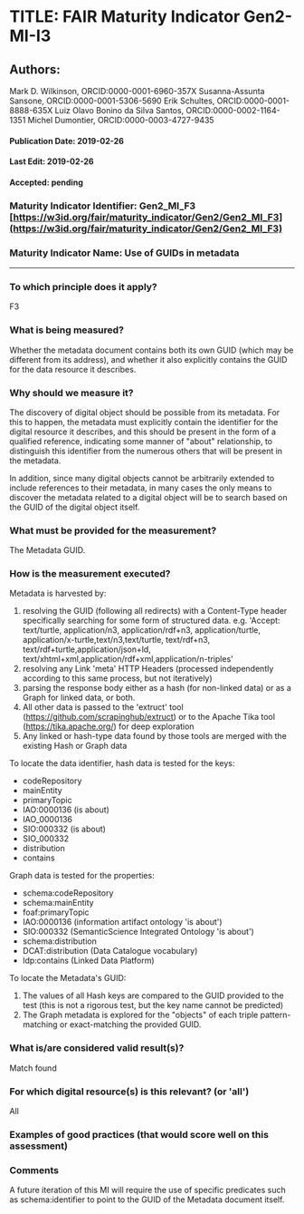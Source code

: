 # TITLE:  FAIR Maturity Indicator Gen2-MI-I3

## Authors: 
Mark D. Wilkinson, ORCID:0000-0001-6960-357X
Susanna-Assunta Sansone, ORCID:0000-0001-5306-5690
Erik Schultes, ORCID:0000-0001-8888-635X
Luiz Olavo Bonino da Silva Santos, ORCID:0000-0002-1164-1351
Michel Dumontier, ORCID:0000-0003-4727-9435

#### Publication Date: 2019-02-26
#### Last Edit: 2019-02-26
#### Accepted: pending



### Maturity Indicator Identifier: Gen2_MI_F3 [https://w3id.org/fair/maturity_indicator/Gen2/Gen2_MI_F3](https://w3id.org/fair/maturity_indicator/Gen2/Gen2_MI_F3)

### Maturity Indicator Name:   Use of GUIDs in metadata

----

### To which principle does it apply?  
F3

### What is being measured?
Whether the metadata document contains both its own GUID (which may be different from its address),
and whether it also explicitly contains the GUID for the data resource it describes.

### Why should we measure it?
The discovery of digital object should be possible from its metadata. For this to happen,
the metadata must explicitly contain the identifier for the digital resource it describes,
and this should be present in the form of a qualified reference, indicating some manner of
"about" relationship, to distinguish this identifier from the numerous others that will
be present in the metadata.

In addition, since many digital objects cannot be arbitrarily extended to
include references to their metadata, in many cases the only means to
discover the metadata related to a digital object will be to search based
on the GUID of the digital object itself.


### What must be provided for the measurement?
The Metadata GUID.


### How is the measurement executed?
Metadata is harvested by:
1) resolving the GUID (following all redirects) with a Content-Type header specifically searching for some form of structured data.  e.g.
   'Accept: text/turtle, application/n3, application/rdf+n3, application/turtle, application/x-turtle,text/n3,text/turtle, text/rdf+n3, text/rdf+turtle,application/json+ld, text/xhtml+xml,application/rdf+xml,application/n-triples'
2) resolving any Link 'meta' HTTP Headers (processed independently according to this same process, but not iteratively)
3) parsing the response body either as a hash (for non-linked data) or as a Graph for linked data, or both.
4) All other data is passed to the 'extruct' tool (https://github.com/scrapinghub/extruct) or to the Apache Tika tool (https://tika.apache.org/) for deep exploration
5) Any linked or hash-type data found by those tools are merged with the existing Hash or Graph data

To locate the data identifier, hash data is tested for the keys:
 * codeRepository
 * mainEntity
 * primaryTopic
 * IAO:0000136 (is about)
 * IAO_0000136
 * SIO:000332 (is about)
 * SIO_000332
 * distribution
 * contains

Graph data is tested for the properties:
 * schema:codeRepository
 * schema:mainEntity
 * foaf:primaryTopic
 * IAO:0000136 (information artifact ontology 'is about')
 * SIO:000332 (SemanticScience Integrated Ontology 'is about')
 * schema:distribution
 * DCAT:distribution (Data Catalogue vocabulary)
 * ldp:contains (Linked Data Platform)

To locate the Metadata's GUID:
1) The values of all Hash keys are compared to the GUID provided to the test
(this is not a rigorous test, but the key name cannot be
predicted)
2) The Graph metadata is explored for the "objects" of each triple pattern-matching or exact-matching the provided GUID.

### What is/are considered valid result(s)?
Match found

### For which digital resource(s) is this relevant? (or 'all')
All

### Examples of good practices (that would score well on this assessment)


### Comments
A future iteration of this MI will require the use of specific predicates such as schema:identifier to
point to the GUID of the Metadata document itself.
